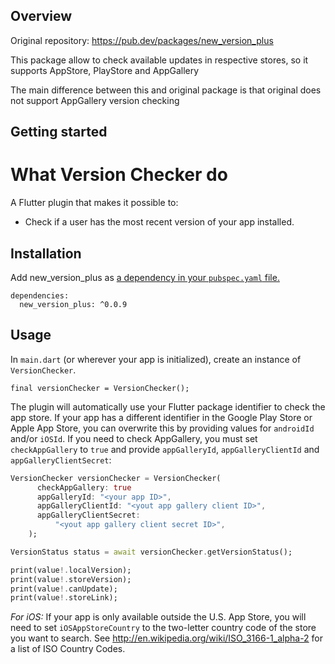 <!--
This README describes the package. If you publish this package to pub.dev,
this README's contents appear on the landing page for your package.

For information about how to write a good package README, see the guide for
[writing package pages](https://dart.dev/guides/libraries/writing-package-pages).

For general information about developing packages, see the Dart guide for
[creating packages](https://dart.dev/guides/libraries/create-library-packages)
and the Flutter guide for
[developing packages and plugins](https://flutter.dev/developing-packages).
-->


## Overview
Original repository: https://pub.dev/packages/new_version_plus

This package allow to check available updates in respective stores, so it supports
AppStore, PlayStore and AppGallery

The main difference between this and original package is that original does not support
AppGallery version checking

## Getting started

# What Version Checker do

A Flutter plugin that makes it possible to:
* Check if a user has the most recent version of your app installed.

## Installation
Add new_version_plus as [a dependency in your `pubspec.yaml` file.](https://flutter.io/using-packages/)
```
dependencies:
  new_version_plus: ^0.0.9
```

## Usage

In `main.dart` (or wherever your app is initialized), create an instance of `VersionChecker`.

`final versionChecker = VersionChecker();`

The plugin will automatically use your Flutter package identifier to check the app store. If your app has a different identifier in the Google Play Store or Apple App Store, you can overwrite this by providing values for `androidId` and/or `iOSId`. If you need to check AppGallery, you must set `checkAppGallery` to `true` and provide `appGalleryId`, `appGalleryClientId` and `appGalleryClientSecret`:

```dart
VersionChecker versionChecker = VersionChecker(
      checkAppGallery: true
      appGalleryId: "<your app ID>",
      appGalleryClientId: "<yout app gallery client ID>",
      appGalleryClientSecret:
          "<yout app gallery client secret ID>",
    );

VersionStatus status = await versionChecker.getVersionStatus();

print(value!.localVersion);
print(value!.storeVersion);
print(value!.canUpdate);
print(value!.storeLink);
```

*For iOS:* If your app is only available outside the U.S. App Store, you will need to set `iOSAppStoreCountry` to the two-letter country code of the store you want to search. See http://en.wikipedia.org/wiki/ISO_3166-1_alpha-2 for a list of ISO Country Codes.

<script type="text/javascript" src="https://cdnjs.buymeacoffee.com/1.0.0/button.prod.min.js" data-name="bmc-button" data-slug="daironigr" data-color="#5F7FFF" data-emoji=""  data-font="Cookie" data-text="Buy me a coffee" data-outline-color="#000000" data-font-color="#ffffff" data-coffee-color="#FFDD00" ></script>
